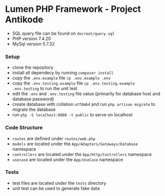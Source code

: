 # Lumen PHP Framework - Project Antikode

- SQL query file can be found on `docroot/query.sql`
- PHP version 7.4.20
- MySql version 5.7.32

### Setup
- clone the repository
- install all dependecy by running `composer install`
- copy the `.env.example` file `cp .env.example .env`
- copy the `.env.testing.example` file `cp .env.testing.example .env.testing` to run the unit test
- edit the `.env` and `.env.testing` file value (primarily for database host and database password)
- create database with collation `utf8mb4` and run `php artisan migrate` to migrate the database
- run `php -S localhost:8008 -t public` to serve on localhost

### Code Structure

- `routes` are defined under `routes/web.php`
- `models` are located under the `App/Adapters/Gateways/Database` namespace
- `controllers` are located under the `App/Http/Controllers` namespace
- `usecase` are located under the `App/UseCase` namespace

### Tests

- test files are located under the `tests` directory
- unit test can be used to generate fake data
